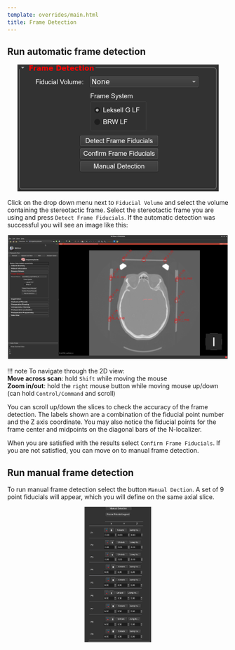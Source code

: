 ```yaml
---
template: overrides/main.html
title: Frame Detection
---
```


## Run automatic frame detection

<p align="center"><img src="img/frame_detection.png" alt="frame_detection"/></p>

Click on the drop down menu next to `Fiducial Volume` and select the volume containing the stereotactic frame. Select the stereotactic frame you are using and press `Detect Frame Fiducials`. If the automatic detection was successful you will see an image like this:

<p align="center"><img src="img/detected_fiducials.png" alt="frameDet1"/></p>

!!! note
    To navigate through the 2D view:<br>
    **Move across scan**: hold `Shift` while moving the mouse<br>
    **Zoom in/out**: hold the `right` mouse button while moving mouse up/down (can hold `Control/Command` and scroll)

You can scroll up/down the slices to check the accuracy of the frame detection. The labels shown are a combination of the fiducial point number and the Z axis coordinate. You may also notice the fiducial points for the frame center and midpoints on the diagonal bars of the N-localizer.

When you are satisfied with the results select `Confirm Frame Fiducials`. If you are not satisfied, you can move on to manual frame detection.

## Run manual frame detection

To run manual frame detection select the button `Manual Dection`. A set of 9 point fiducials will appear, which you will define on the same axial slice.

<p align="center"><img src="img/manual_frame_dection.png" alt="manual_frame_dection" width="30%"/></p>


<br>
<br>
<br>